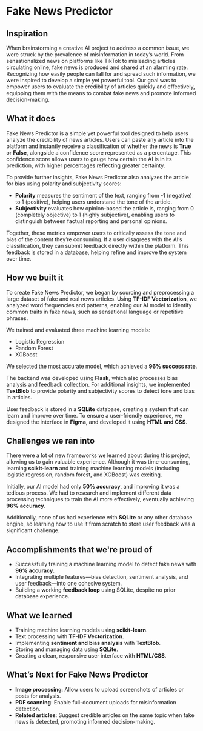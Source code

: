 # Fake News Predictor

## **Inspiration**

When brainstorming a creative AI project to address a common issue, we were struck by the prevalence of misinformation in today’s world. From sensationalized news on platforms like TikTok to misleading articles circulating online, fake news is produced and shared at an alarming rate. Recognizing how easily people can fall for and spread such information, we were inspired to develop a simple yet powerful tool. Our goal was to empower users to evaluate the credibility of articles quickly and effectively, equipping them with the means to combat fake news and promote informed decision-making.

## **What it does**

Fake News Predictor is a simple yet powerful tool designed to help users analyze the credibility of news articles. Users can paste any article into the platform and instantly receive a classification of whether the news is **True** or **False**, alongside a confidence score represented as a percentage. This confidence score allows users to gauge how certain the AI is in its prediction, with higher percentages reflecting greater certainty. 

To provide further insights, Fake News Predictor also analyzes the article for bias using polarity and subjectivity scores:
- **Polarity** measures the sentiment of the text, ranging from -1 (negative) to 1 (positive), helping users understand the tone of the article.
- **Subjectivity** evaluates how opinion-based the article is, ranging from 0 (completely objective) to 1 (highly subjective), enabling users to distinguish between factual reporting and personal opinions.

Together, these metrics empower users to critically assess the tone and bias of the content they’re consuming. If a user disagrees with the AI’s classification, they can submit feedback directly within the platform. This feedback is stored in a database, helping refine and improve the system over time.

## **How we built it**

To create Fake News Predictor, we began by sourcing and preprocessing a large dataset of fake and real news articles. Using **TF-IDF Vectorization**, we analyzed word frequencies and patterns, enabling our AI model to identify common traits in fake news, such as sensational language or repetitive phrases.

We trained and evaluated three machine learning models:
- Logistic Regression
- Random Forest
- XGBoost

We selected the most accurate model, which achieved a **96% success rate**.

The backend was developed using **Flask**, which also processes bias analysis and feedback collection. For additional insights, we implemented **TextBlob** to provide polarity and subjectivity scores to detect tone and bias in articles.

User feedback is stored in a **SQLite** database, creating a system that can learn and improve over time. To ensure a user-friendly experience, we designed the interface in **Figma**, and developed it using **HTML and CSS**.

## **Challenges we ran into**

There were a lot of new frameworks we learned about during this project, allowing us to gain valuable experience. Although it was time-consuming, learning **scikit-learn** and training machine learning models (including logistic regression, random forest, and XGBoost) was exciting.

Initially, our AI model had only **50% accuracy**, and improving it was a tedious process. We had to research and implement different data processing techniques to train the AI more effectively, eventually achieving **96% accuracy**.

Additionally, none of us had experience with **SQLite** or any other database engine, so learning how to use it from scratch to store user feedback was a significant challenge.

## **Accomplishments that we're proud of**

- Successfully training a machine learning model to detect fake news with **96% accuracy**.
- Integrating multiple features—bias detection, sentiment analysis, and user feedback—into one cohesive system.
- Building a working **feedback loop** using SQLite, despite no prior database experience.

## **What we learned**

- Training machine learning models using **scikit-learn**.
- Text processing with **TF-IDF Vectorization**.
- Implementing **sentiment and bias analysis** with **TextBlob**.
- Storing and managing data using **SQLite**.
- Creating a clean, responsive user interface with **HTML/CSS**.

## **What’s Next for Fake News Predictor**

- **Image processing**: Allow users to upload screenshots of articles or posts for analysis.
- **PDF scanning**: Enable full-document uploads for misinformation detection.
- **Related articles**: Suggest credible articles on the same topic when fake news is detected, promoting informed decision-making.
